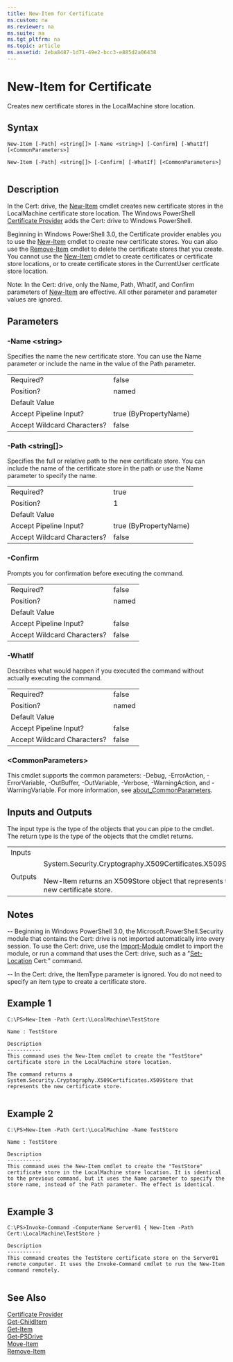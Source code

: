 ```yaml
---
title: New-Item for Certificate
ms.custom: na
ms.reviewer: na
ms.suite: na
ms.tgt_pltfrm: na
ms.topic: article
ms.assetid: 2eba8487-1d71-49e2-bcc3-e885d2a06438
---
```

# New-Item for Certificate
Creates new certificate stores in the LocalMachine store location.  
  
## Syntax  
  
```  
New-Item [-Path] <string[]> [-Name <string>] [-Confirm] [-WhatIf] [<CommonParameters>]  
  
New-Item [-Path] <string[]> [-Confirm] [-WhatIf] [<CommonParameters>]  
  
```  
  
## Description  
 In the Cert: drive, the [New\-Item](assetId:///67038d02-6598-49c6-b5bd-77b59d445abe) cmdlet creates new certificate stores in the LocalMachine certificate store location. The Windows PowerShell [Certificate Provider](../Topic/Certificate-Provider.md) adds the Cert: drive to Windows PowerShell.  
  
 Beginning in Windows PowerShell 3.0, the Certificate provider enables you to use the [New\-Item](assetId:///67038d02-6598-49c6-b5bd-77b59d445abe) cmdlet to create new certificate stores. You can also use the [Remove\-Item](assetId:///0fe3ff11-a1f7-43b9-8c85-f92d52641395) cmdlet to delete the certificate stores that you create.  You cannot use the [New\-Item](assetId:///67038d02-6598-49c6-b5bd-77b59d445abe) cmdlet to create certificates or certificate store locations, or to create certificate stores in the CurrentUser certficate store location.  
  
 Note:  In the Cert: drive, only the Name, Path, WhatIf, and Confirm parameters of [New\-Item](assetId:///67038d02-6598-49c6-b5bd-77b59d445abe) are effective. All other parameter and parameter values are ignored.  
  
## Parameters  
  
### \-Name \<string\>  
 Specifies the name the new certificate store. You can use the Name parameter or include the name in the value of the Path parameter.  
  
|||  
|-|-|  
|Required?|false|  
|Position?|named|  
|Default Value||  
|Accept Pipeline Input?|true \(ByPropertyName\)|  
|Accept Wildcard Characters?|false|  
  
### \-Path \<string\[\]\>  
 Specifies the full or relative path to the new certificate store. You can include the name of the certificate store in the path or use the Name parameter to specify the name.  
  
|||  
|-|-|  
|Required?|true|  
|Position?|1|  
|Default Value||  
|Accept Pipeline Input?|true \(ByPropertyName\)|  
|Accept Wildcard Characters?|false|  
  
### \-Confirm  
 Prompts you for confirmation before executing the command.  
  
|||  
|-|-|  
|Required?|false|  
|Position?|named|  
|Default Value||  
|Accept Pipeline Input?|false|  
|Accept Wildcard Characters?|false|  
  
### \-WhatIf  
 Describes what would happen if you executed the command without actually executing the command.  
  
|||  
|-|-|  
|Required?|false|  
|Position?|named|  
|Default Value||  
|Accept Pipeline Input?|false|  
|Accept Wildcard Characters?|false|  
  
### \<CommonParameters\>  
 This cmdlet supports the common parameters: \-Debug, \-ErrorAction, \-ErrorVariable, \-OutBuffer, \-OutVariable,  \-Verbose, \-WarningAction, and \-WarningVariable. For more information, see [about\_CommonParameters](../Topic/about_CommonParameters.md).  
  
## Inputs and Outputs  
 The input type is the type of the objects that you can pipe to the cmdlet. The return type is the type of the objects that the cmdlet returns.  
  
|||  
|-|-|  
|Inputs||  
|Outputs|System.Security.Cryptography.X509Certificates.X509Store<br /><br /> New\-Item returns an X509Store object that represents the new certificate store.|  
  
## Notes  
 \-\- Beginning in Windows PowerShell 3.0, the Microsoft.PowerShell.Security module that contains the Cert: drive is not imported automatically into every session. To use the Cert: drive, use the [Import\-Module](assetId:///af616c24-e122-4098-930e-1e3ea2080ade) cmdlet to import the module, or run a command that uses the Cert: drive, such as a "[Set\-Location](assetId:///d7f353cd-ebd7-462a-bd57-1498dc8b88a6) Cert:" command.  
  
 \-\- In the Cert: drive, the ItemType parameter is ignored. You do not need to specify an item type to create a certificate store.  
  
## Example 1  
  
```  
C:\PS>New-Item -Path Cert:\LocalMachine\TestStore  
  
Name : TestStore  
  
Description  
-----------  
This command uses the New-Item cmdlet to create the "TestStore" certificate store in the LocalMachine store location.   
  
The command returns a System.Security.Cryptography.X509Certificates.X509Store that represents the new certificate store.  
  
```  
  
## Example 2  
  
```  
C:\PS>New-Item -Path Cert:\LocalMachine -Name TestStore  
  
Name : TestStore  
  
Description  
-----------  
This command uses the New-Item cmdlet to create the "TestStore" certificate store in the LocalMachine store location. It is identical to the previous command, but it uses the Name parameter to specify the store name, instead of the Path parameter. The effect is identical.  
  
```  
  
## Example 3  
  
```  
C:\PS>Invoke-Command -ComputerName Server01 { New-Item -Path Cert:\LocalMachine\TestStore }  
  
Description  
-----------  
This command creates the TestStore certificate store on the Server01 remote computer. It uses the Invoke-Command cmdlet to run the New-Item command remotely.  
  
```  
  
## See Also  
 [Certificate Provider](../Topic/Certificate-Provider.md)   
 [Get\-ChildItem](assetId:///75cf79bb-4db6-4a67-8c36-3d20754e2190)   
 [Get\-Item](assetId:///4ed2b1e1-fde4-4425-90a0-87774477fefa)   
 [Get\-PSDrive](assetId:///6c176030-de74-40f3-8f48-7b4d871c3238)   
 [Move\-Item](assetId:///de1b4217-de99-45cd-a12c-35e87b0c8466)   
 [Remove\-Item](assetId:///0fe3ff11-a1f7-43b9-8c85-f92d52641395)